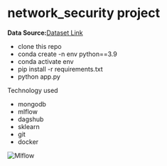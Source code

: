 # network_security project



**Data Source:**[Dataset Link](https://www.kaggle.com/datasets/shashwatwork/phishing-dataset-for-machine-learning)

- clone this repo
- conda create -n env python==3.9
- conda activate env
- pip install -r requirements.txt
- python app.py

Technology used 
- mongodb
- mlflow
- dagshub
- sklearn
- git
- docker

![Mlflow](https://github.com/user-attachments/assets/03ec39ed-00ab-435c-9462-d08d6d0b635a)
